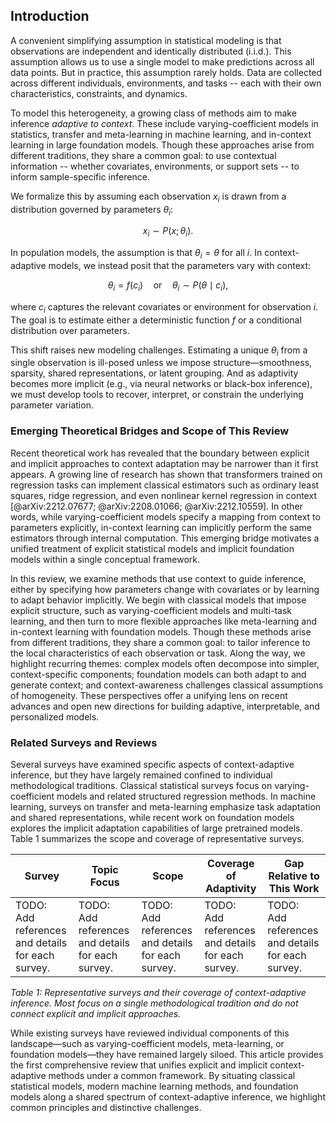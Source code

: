 ## Introduction

A convenient simplifying assumption in statistical modeling is that observations are independent and identically distributed (i.i.d.). 
This assumption allows us to use a single model to make predictions across all data points. 
But in practice, this assumption rarely holds. 
Data are collected across different individuals, environments, and tasks -- each with their own characteristics, constraints, and dynamics.

To model this heterogeneity, a growing class of methods aim to make inference *adaptive to context*. These include varying-coefficient models in statistics, transfer and meta-learning in machine learning, and in-context learning in large foundation models. Though these approaches arise from different traditions, they share a common goal: to use contextual information -- whether covariates, environments, or support sets -- to inform sample-specific inference.

We formalize this by assuming each observation $x_i$ is drawn from a distribution governed by parameters $\theta_i$:

$$
x_i \sim P(x; \theta_i).
$$

In population models, the assumption is that $\theta_i = \theta$ for all $i$. In context-adaptive models, we instead posit that the parameters vary with context:

$$
\theta_i = f(c_i) \quad \text{or} \quad \theta_i \sim P(\theta \mid c_i),
$$

where $c_i$ captures the relevant covariates or environment for observation $i$. The goal is to estimate either a deterministic function $f$ or a conditional distribution over parameters.

This shift raises new modeling challenges. 
Estimating a unique $\theta_i$ from a single observation is ill-posed unless we impose structure—smoothness, sparsity, shared representations, or latent grouping. 
And as adaptivity becomes more implicit (e.g., via neural networks or black-box inference), we must develop tools to recover, interpret, or constrain the underlying parameter variation.

### Emerging Theoretical Bridges and Scope of This Review

Recent theoretical work has revealed that the boundary between explicit and implicit approaches to context adaptation may be narrower than it first appears. 
A growing line of research has shown that transformers trained on regression tasks can implement classical estimators such as ordinary least squares, ridge regression, and even nonlinear kernel regression in context [@arXiv:2212.07677; @arXiv:2208.01066; @arXiv:2212.10559]. 
In other words, while varying-coefficient models specify a mapping from context to parameters explicitly, in-context learning can implicitly perform the same estimators through internal computation. 
This emerging bridge motivates a unified treatment of explicit statistical models and implicit foundation models within a single conceptual framework.

In this review, we examine methods that use context to guide inference, either by specifying how parameters change with covariates or by learning to adapt behavior implicitly. 
We begin with classical models that impose explicit structure, such as varying-coefficient models and multi-task learning, and then turn to more flexible approaches like meta-learning and in-context learning with foundation models. 
Though these methods arise from different traditions, they share a common goal: to tailor inference to the local characteristics of each observation or task. 
Along the way, we highlight recurring themes: complex models often decompose into simpler, context-specific components; foundation models can both adapt to and generate context; and context-awareness challenges classical assumptions of homogeneity. 
These perspectives offer a unifying lens on recent advances and open new directions for building adaptive, interpretable, and personalized models.

### Related Surveys and Reviews

Several surveys have examined specific aspects of context-adaptive inference, but they have largely remained confined to individual methodological traditions. 
Classical statistical surveys focus on varying-coefficient models and related structured regression methods. 
In machine learning, surveys on transfer and meta-learning emphasize task adaptation and shared representations, while recent work on foundation models explores the implicit adaptation capabilities of large pretrained models. 
Table 1 summarizes the scope and coverage of representative surveys.

| Survey | Topic Focus | Scope | Coverage of Adaptivity | Gap Relative to This Work |
|--------|-------------|-------|-------------------------|----------------------------|
|TODO: Add references and details for each survey. | TODO: Add references and details for each survey. | TODO: Add references and details for each survey. | TODO: Add references and details for each survey. | TODO: Add references and details for each survey. |
*Table 1: Representative surveys and their coverage of context-adaptive inference. Most focus on a single methodological tradition and do not connect explicit and implicit approaches.*

While existing surveys have reviewed individual components of this landscape—such as varying-coefficient models, meta-learning, or foundation models—they have remained largely siloed.
This article provides the first comprehensive review that unifies explicit and implicit context-adaptive methods under a common framework.
By situating classical statistical models, modern machine learning methods, and foundation models along a shared spectrum of context-adaptive inference, we highlight common principles and distinctive challenges.